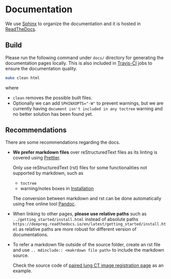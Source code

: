 # Documentation

We use [Sphinx](https://www.sphinx-doc.org/en/master/) to organize the documentation and
it is hosted in [ReadTheDocs](https://readthedocs.org/projects/deepreg/).

## Build

Please run the following command under `docs/` directory for generating the
documentation pages locally. This is also included in
[Travis-CI](https://travis-ci.com/github/DeepRegNet/DeepReg) jobs to ensure the
documentation quality.

```bash
make clean html
```

where

- `clean` removes the possible built files.
- Optionally we can add `SPHINXOPTS="-W"` to prevent warnings, but we are currently
  having `document isn't included in any toctree` warning and no better solution has
  been found yet.

## Recommendations

There are some recommendations regarding the docs.

- **We prefer markdown files** over reStructuredText files as its linting is covered
  using [Prettier](https://prettier.io/).

  Only use reStructuredText (rst) files for some functionalities not supported by
  markdown, such as

  - `toctree`
  - warning/notes boxes in [Installation](../getting_started/install.html)

  The conversion between markdown and rst can be done automatically using free online
  tool [Pandoc](https://pandoc.org/try/).

- When linking to other pages, **please use relative paths** such as
  `../getting_started/install.html` instead of absolute paths
  `https://deepreg.readthedocs.io/en/latest/getting_started/install.html` as relative
  paths are more robust for different version of documentations.

- To refer a markdown file outside of the source folder, create an rst file and use
  `.. mdinclude:: <makrdown file path>` to include the markdown source.

  Check the source code of
  [paired lung CT image registration page](../demo/paired_ct_lung.html) as an example.
